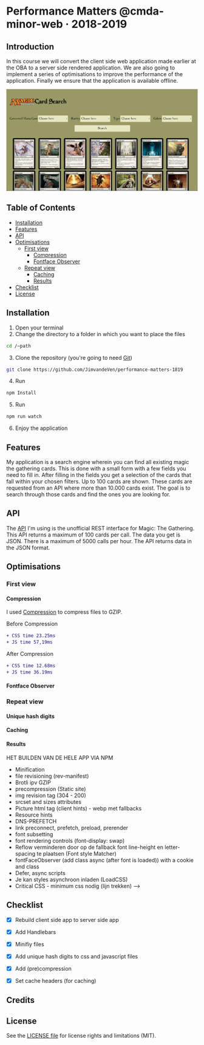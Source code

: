 # Performance Matters @cmda-minor-web · 2018-2019

## Introduction
In this course we will convert the client side web application made earlier at the OBA to a server side rendered application. We are also going to implement a series of optimisations to improve the performance of the application. Finally we ensure that the application is available offline.


![Screenshot](screens/screenshot.png)

## Table of Contents

- [Installation](#installation)
- [Features](#features)
- [API](#api)
- [Optimisations](#data)
  - [First view](#first-view)
    - [Compression](#compression)
    - [Fontface Observer](#fontface-observer)
  - [Repeat view](#repeat-view)
    - [Caching](#caching)
    - [Results](#results)
- [Checklist](#checklist)
- [License](#license)

## Installation
1. Open your terminal
2. Change the directory to a folder in which you want to place the files
```bash
cd /~path
```
3. Clone the repository (you're going to need [Git](https://www.linode.com/docs/development/version-control/how-to-install-git-on-linux-mac-and-windows/))
```bash
git clone https://github.com/JimvandeVen/performance-matters-1819
```
4. Run 
```bash
npm Install
```
5. Run 
```bash
npm run watch
```
6. Enjoy the application

## Features

My application is a search engine wherein you can find all existing magic the gathering cards. This is done with a small form with a few fields you need to fill in. After filling in the fields you get a selection of the cards that fall within your chosen filters. Up to 100 cards are shown. These cards are requested from an API where more than 10.000 cards exist. The goal is to search through those cards and find the ones you are looking for.

## API

The [API](https://docs.magicthegathering.io/) I'm using is the unofficial REST interface for Magic: The Gathering. This API returns a maximum of 100 cards per call. The data you get is JSON. There is a maximum of 5000 calls per hour. The API returns data in the JSON format. 

## Optimisations

### First view

#### Compression
I used [Compression](https://www.npmjs.com/package/compression) to compress files to GZIP.

Before Compression
```diff
+ CSS time 23.25ms
+ JS time 57,19ms
```
After Compression
```diff
+ CSS time 12.68ms
+ JS time 36.19ms
```

#### Fontface Observer


### Repeat view

#### Unique hash digits

#### Caching


#### Results

HET BUILDEN VAN DE HELE APP VIA NPM

- Minification
- file revisioning (rev-manifest)
- Brotli ipv GZIP
- precompression (Static site)
- img revision tag (304 - 200)
- srcset and sizes attributes 
- Picture html tag (client hints) - webp met fallbacks
- Resource hints
- DNS-PREFETCH
- link preconnect, prefetch, preload, prerender
- font subsetting
- font rendering controls (font-display: swap)
- Reflow verminderen door op de fallback font line-height en letter-spacing te plaatsen (Font style Matcher)
- fontFaceObserver (add class async (after font is loaded)) with a cookie and class
- Defer, async scripts
- Je kan styles asynchroon inladen (LoadCSS)
- Critical CSS - minimum css nodig (lijn trekken) -->

## Checklist
- [x] Rebuild client side app to server side app
- [x] Add Handlebars
- [x] Minifiy files
- [X] Add unique hash digits to css and javascript files
- [X] Add (pre)compression
- [X] Set cache headers (for caching)


## Credits


## License 
See the [LICENSE file](https://github.com/Mennauu/web-app-from-scratch-18-19/blob/master/LICENSE) for license rights and limitations (MIT).

